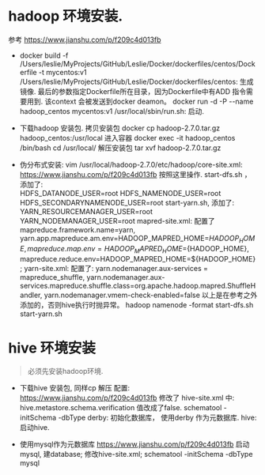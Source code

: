 # hadoop 环境安装.
 参考 https://www.jianshu.com/p/f209c4d013fb
  * docker build -f /Users/leslie/MyProjects/GitHub/Leslie/Docker/dockerfiles/centos/Dockerfile -t mycentos:v1 /Users/leslie/MyProjects/GitHub/Leslie/Docker/dockerfiles/centos:  生成镜像. 最后的参数指定Dockerfile所在目录，因为Dockerfile中有ADD 指令需要用到. 该context 会被发送到docker deamon。
    docker run -d -P --name hadoop_centos mycentos:v1 /usr/local/sbin/run.sh: 启动.

  * 下载hadoop 安装包.
    拷贝安装包
	docker cp hadoop-2.7.0.tar.gz hadoop_centos:/usr/local
	 进入容器
	docker exec -it hadoop_centos /bin/bash
	cd /usr/local/
	 解压安装包
	tar xvf hadoop-2.7.0.tar.gz
   * 伪分布式安装:
      vim /usr/local/hadoop-2.7.0/etc/hadoop/core-site.xml:
      https://www.jianshu.com/p/f209c4d013fb  按照这里操作. 
      start-dfs.sh ， 添加了:    
          HDFS_DATANODE_USER=root
		  HDFS_NAMENODE_USER=root
		  HDFS_SECONDARYNAMENODE_USER=root
	  start-yarn.sh, 添加了:
	      YARN_RESOURCEMANAGER_USER=root
		  YARN_NODEMANAGER_USER=root 
	  mapred-site.xml: 配置了
	      mapreduce.framework.name=yarn, yarn.app.mapreduce.am.env=HADOOP_MAPRED_HOME=${HADOOP_HOME}, mapreduce.map.env=HADOOP_MAPRED_HOME=${HADOOP_HOME}, mapreduce.reduce.env=HADOOP_MAPRED_HOME=${HADOOP_HOME};
	  yarn-site.xml: 配置了:
	      yarn.nodemanager.aux-services = mapreduce_shuffle, yarn.nodemanager.aux-services.mapreduce.shuffle.class=org.apache.hadoop.mapred.ShuffleHandler, yarn.nodemanager.vmem-check-enabled=false
	  以上是在参考之外添加的，否则hive执行时抛异常。
      hadoop namenode -format
      start-dfs.sh
      start-yarn.sh

# hive 环境安装
  > 必须先安装hadoop环境.
  * 下载hive 安装包, 同样cp 解压 配置:
      https://www.jianshu.com/p/f209c4d013fb
      修改了 hive-site.xml 中: hive.metastore.schema.verification   值改成了false.
  schematool -initSchema -dbType derby: 初始化数据库， 使用derby 作为元数据库.
  hive: 启动hive.
  
  * 使用mysql作为元数据库
    https://www.jianshu.com/p/f209c4d013fb
    启动mysql, 建database;
    修改hive-site.xml;
    schematool -initSchema -dbType mysql
    


